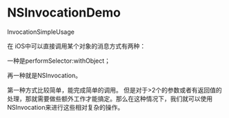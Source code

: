 # NSInvocationDemo
InvocationSimpleUsage

在 iOS中可以直接调用某个对象的消息方式有两种：

一种是performSelector:withObject；

再一种就是NSInvocation。

第一种方式比较简单，能完成简单的调用。
但是对于>2个的参数或者有返回值的处理，那就需要做些额外工作才能搞定。那么在这种情况下，我们就可以使用NSInvocation来进行这些相对复杂的操作。
